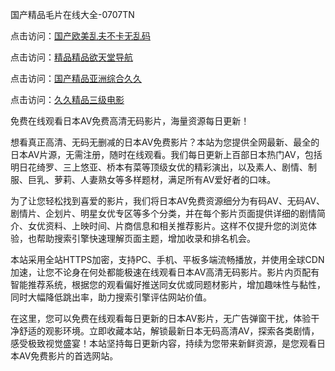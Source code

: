 
国产精品毛片在线大全-0707TN

点击访问：<a href="https://bsdf-5f5.pages.dev/">国产欧美乱夫不卡无乱码</a>

点击访问：<a href="https://gda-c7m.pages.dev/">精品精品欲天堂导航</a>

点击访问：<a href="https://gsd-agv.pages.dev/">国产精品亚洲综合久久</a>

点击访问：<a href="https://fdhf-454.pages.dev/">久久精品三级电影</a>


免费在线观看日本AV免费高清无码影片，海量资源每日更新！

想看真正高清、无码无删减的日本AV免费影片？本站为您提供全网最新、最全的日本AV片源，无需注册，随时在线观看。我们每日更新上百部日本热门AV，包括明日花绮罗、三上悠亚、桥本有菜等顶级女优的精彩演出，以及素人、剧情、制服、巨乳、萝莉、人妻熟女等多样题材，满足所有AV爱好者的口味。

为了让您轻松找到喜爱的影片，我们将日本AV免费资源细分为有码AV、无码AV、剧情片、企划片、明星女优专区等多个分类，并在每个影片页面提供详细的剧情简介、女优资料、上映时间、片商信息和相关推荐影片。这样不仅提升您的浏览体验，也帮助搜索引擎快速理解页面主题，增加收录和排名机会。

本站采用全站HTTPS加密，支持PC、手机、平板多端流畅播放，并使用全球CDN加速，让您不论身在何处都能极速在线观看日本AV高清无码影片。影片内页配有智能推荐系统，根据您的观看偏好推送同女优或同题材影片，增加趣味性与黏性，同时大幅降低跳出率，助力搜索引擎评估网站价值。

在这里，您可以免费在线观看每日更新的日本AV影片，无广告弹窗干扰，体验干净舒适的观影环境。立即收藏本站，解锁最新日本无码高清AV，探索各类剧情，感受极致视觉盛宴！本站坚持每日更新内容，持续为您带来新鲜资源，是您观看日本AV免费影片的首选网站。
<span style="display:none;">[Canonical link] (https://github.com/dtnn2611dtn2611/00004 ）</span>
